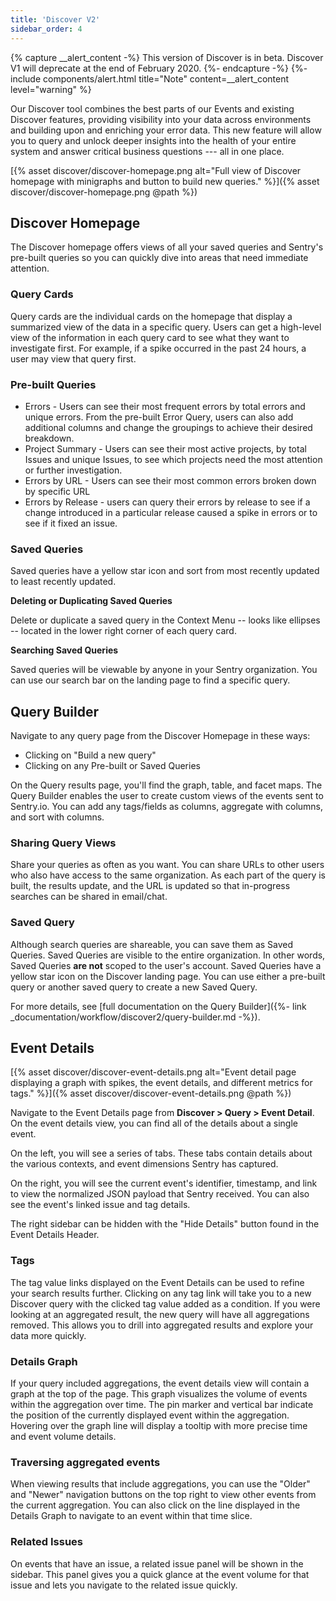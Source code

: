 ```yaml
---
title: 'Discover V2'
sidebar_order: 4
---
```


{% capture __alert_content -%}
This version of Discover is in beta. Discover V1 will deprecate at the end of February 2020.
{%- endcapture -%}
{%- include components/alert.html
    title="Note"
    content=__alert_content
    level="warning"
%}

Our Discover tool combines the best parts of our Events and existing Discover features, providing visibility into your data across environments and building upon and enriching your error data. This new feature will allow you to query and unlock deeper insights into the health of your entire system and answer critical business questions --- all in one place.

[{% asset discover/discover-homepage.png alt="Full view of Discover homepage with minigraphs and button to build new queries." %}]({% asset discover/discover-homepage.png @path %})

## Discover Homepage

The Discover homepage offers views of all your saved queries and Sentry's pre-built queries so you can quickly dive into areas that need immediate attention.

### Query Cards

Query cards are the individual cards on the homepage that display a summarized view of the data in a specific query. Users can get a high-level view of the information in each query card to see what they want to investigate first. For example, if a spike occurred in the past 24 hours, a user may view that query first.

### Pre-built Queries

- Errors - Users can see their most frequent errors by total errors and unique errors. From the pre-built Error Query, users can also add additional columns and change the groupings to achieve their desired breakdown.
- Project Summary - Users can see their most active projects, by total Issues and unique Issues, to see which projects need the most attention or further investigation.
- Errors by URL - Users can see their most common errors broken down by specific URL
- Errors by Release - users can query their errors by release to see if a change introduced in a particular release caused a spike in errors or to see if it fixed an issue.

### Saved Queries

Saved queries have a yellow star icon and sort from most recently updated to least recently updated.

**Deleting or Duplicating Saved Queries**

Delete or duplicate a saved query in the Context Menu -- looks like ellipses -- located in the lower right corner of each query card.

**Searching Saved Queries**

Saved queries will be viewable by anyone in your Sentry organization. You can use our search bar on the landing page to find a specific query. 


## Query Builder

Navigate to any query page from the Discover Homepage in these ways:

- Clicking on "Build a new query"
- Clicking on any Pre-built or Saved Queries

On the Query results page, you'll find the graph, table, and facet maps. The Query Builder enables the user to create custom views of the events sent to Sentry.io. You can add any tags/fields as columns, aggregate with columns, and sort with columns.

### Sharing Query Views

Share your queries as often as you want. You can share URLs to other users who also have access to the same organization. As each part of the query is built, the results update, and the URL is updated so that in-progress searches can be shared in email/chat.

### Saved Query

Although search queries are shareable, you can save them as Saved Queries. Saved Queries are visible to the entire organization. In other words, Saved Queries **are not** scoped to the user's account. Saved Queries have a yellow star icon on the Discover landing page. You can use either a pre-built query or another saved query to create a new Saved Query.

For more details, see [full documentation on the Query Builder]({%- link _documentation/workflow/discover2/query-builder.md -%}).


## Event Details

[{% asset discover/discover-event-details.png alt="Event detail page displaying a graph with spikes, the event details, and different metrics for tags." %}]({% asset discover/discover-event-details.png @path %})

Navigate to the Event Details page from **Discover > Query > Event Detail**. On the event details view, you can find all of the details about a single event. 

On the left, you will see a series of tabs. These tabs contain details about the various contexts, and event dimensions Sentry has captured. 

On the right, you will see the current event's identifier, timestamp, and link to view the normalized JSON payload that Sentry received. You can also see the event's linked issue and tag details.

The right sidebar can be hidden with the "Hide Details" button found in the Event Details Header.

### Tags

The tag value links displayed on the Event Details can be used to refine your search results further. Clicking on any tag link will take you to a new Discover query with the clicked tag value added as a condition. If you were looking at an aggregated result, the new query will have all aggregations removed. This allows you to drill into aggregated results and explore your data more quickly.

### Details Graph

If your query included aggregations, the event details view will contain a graph at the top of the page. This graph visualizes the volume of events within the aggregation over time. The pin marker and vertical bar indicate the position of the currently displayed event within the aggregation. Hovering over the graph line will display a tooltip with more precise time and event volume details.

### Traversing aggregated events

When viewing results that include aggregations, you can use the "Older" and "Newer" navigation buttons on the top right to view other events from the current aggregation. You can also click on the line displayed in the Details Graph to navigate to an event within that time slice.

### Related Issues

On events that have an issue, a related issue panel will be shown in the sidebar. This panel gives you a quick glance at the event volume for that issue and lets you navigate to the related issue quickly.
